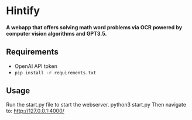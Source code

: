 Hintify
=======

#### A webapp that offers solving math word problems via OCR powered by computer vision algorithms and GPT3.5.

Requirements
------------
- OpenAI API token
- `pip install -r requirements.txt`

Usage
-----
Run the start.py file to start the webserver.
	python3 start.py
Then navigate to:
	http://127.0.0.1:4000/

